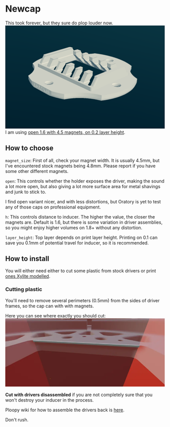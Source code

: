 Newcap
====
This took forever, but they sure do plop louder now.
![open cap image, just for title](image.png)
I am using [open 1.6 with 4.5 magnets, on 0.2 layer height](export/newcap+magnet_size=..4.5+open=..yes+h=..1.6+layer_height=..0.2.stl).


## How to choose

`magnet_size`: First of all, check your magnet width. It is usually 4.5mm, but I've encountered stock magnets being 4.8mm. Please report if you have some other different magnets.

`open`: This controls whether the holder exposes the driver, making the sound a lot more open, but also giving a lot more surface area for metal shavings and junk to stick to.

I find open variant nicer, and with less distortions, but Oratory is yet to test any of those caps on professional equipment.

`h`: This controls distance to inducer. The higher the value, the closer the magnets are.
Default is 1.6, but there is some variation in driver assemblies, so you might enjoy higher volumes on 1.8+ without any distortion.

`layer_height`: Top layer depends on print layer height. Printing on 0.1 can save you 0.1mm of potential travel for inducer, so it is recommended.

## How to install

You will either need either to cut some plastic from stock drivers or print [ones Xylite modelled](https://www.thingiverse.com/thing:6560552).

### Cutting plastic
You'll need to remove several perimeters (0.5mm) from the sides of driver frames, so the cap can with with magnets.

Here you can see where exactly you should cut:
![cut here](cut_plastic.png)

**Cut with drivers disassembled** if you are not completely sure that you won't destroy your inducer in the process.

Ploopy wiki for how to assemble the drivers back is [here](https://github.com/ploopyco/headphones/wiki/Part-2%3A-Drivers).

Don't rush.